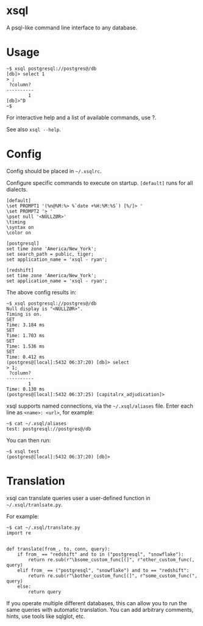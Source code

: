 xsql
====

A psql-like command line interface to any database.

Usage
=====

```!sh
~$ xsql postgresql://postgres@/db
[db]> select 1
> ;
 ?column? 
----------
        1 
[db]>^D
~$
```

For interactive help and a list of available commands, use \?.

See also `xsql --help`.

Config
======

Config should be placed in `~/.xsqlrc`.

Configure specific commands to execute on startup. `[default]` runs for all
dialects.

```
[default]
\set PROMPT1 '(%n@%M:%> %`date +%H:%M:%S`) [%/]> '
\set PROMPT2 '> '
\pset null '<NÜLLZØR>'
\timing
\syntax on
\color on

[postgresql]
set time zone 'America/New_York';
set search_path = public, tiger;
set application_name = 'xsql - ryan';

[redshift]
set time zone 'America/New_York';
set application_name = 'xsql - ryan';
```

The above config results in:
```!sh
~$ xsql postgresql://postgres@/db
Null display is "<NÜLLZØR>".
Timing is on.
SET
Time: 3.184 ms
SET
Time: 1.703 ms
SET
Time: 1.536 ms
SET
Time: 0.412 ms
(postgres@[local]:5432 06:37:20) [db]> select
> 1;
 ?column? 
----------
        1 
Time: 0.130 ms
(postgres@[local]:5432 06:37:25) [capitalrx_adjudication]>
```

xsql supports named connections, via the `~/.xsql/aliases` file.
Enter each line as `<name>: <url>`, for example:
```
~$ cat ~/.xsql/aliases
test: postgresql://postgres@/db
```

You can then run:
```
~$ xsql test
(postgres@[local]:5432 06:37:20) [db]>
```

Translation
===========

xsql can translate queries user a user-defined function in `~/.xsql/tranlsate.py`.

For example:
```
~$ cat ~/.xsql/translate.py
import re


def translate(from_, to, conn, query):
    if from_ == "redshift" and to in ("postgresql", "snowflake"):
        return re.sub(r"\bsome_custom_func[(]", r"other_custom_func(, query)
    elif from_ == ("postgresql", "snowflake") and to == "redshift":
        return re.sub(r"\bother_custom_func[(]", r"some_custom_func(", query)
    else:
        return query
```

If you operate multiple different databases, this can allow you to run the same
queries with automatic translation. You can add arbitrary comments, hints, use tools like
sqlglot, etc.
